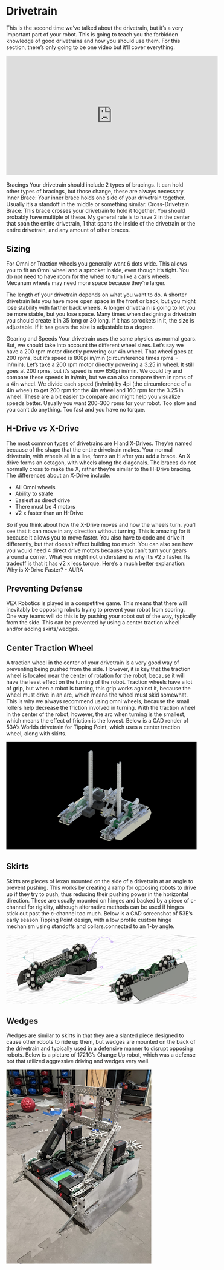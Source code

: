 # Drivetrain

This is the second time we’ve talked about the drivetrain, but it’s a very important part of your robot. This is going to teach you the forbidden knowledge of good drivetrains and how you should use them. For this section, there’s only going to be one video but it’ll cover everything.

<iframe width="560" height="315" src="https://www.youtube.com/embed/8jxQENu5O8E" title="Robotics Introduction - Building Techniques - Drivetrains" frameborder="0" allow="accelerometer; autoplay; clipboard-write; encrypted-media; gyroscope; picture-in-picture; web-share" allowfullscreen></iframe>

Bracings
Your drivetrain should include 2 types of bracings. It can hold other types of bracings, but those change, these are always necessary.
Inner Brace:
Your inner brace holds one side of your drivetrain together. Usually it’s a standoff in the middle or something similar.
Cross-Drivetrain Brace:
This brace crosses your drivetrain to hold it together. You should probably have multiple of these. My general rule is to have 2 in the center that span the entire drivetrain, 1 that spans the inside of the drivetrain or the entire drivetrain, and any amount of other braces.

## Sizing

For Omni or Traction wheels you generally want 6 dots wide. This allows you to fit an Omni wheel and a sprocket inside, even though it’s tight. You do not need to have room for the wheel to turn like a car’s wheels. Mecanum wheels may need more space because they’re larger.

The length of your drivetrain depends on what you want to do. A shorter drivetrain lets you have more open space in the front or back, but you might lose stability with farther back wheels. A longer drivetrain is going to let you be more stable, but you lose space. Many times when designing a drivetrain you should create it in 35 long or 30 long. If it has sprockets in it, the size is adjustable. If it has gears the size is adjustable to a degree.

Gearing and Speeds
Your drivetrain uses the same physics as normal gears. But, we should take into account the different wheel sizes.
Let’s say we have a 200 rpm motor directly powering our 4in wheel. That wheel goes at 200 rpms, but it’s speed is 800pi in/min (circumference times rpms = in/min). Let’s take a 200 rpm motor directly powering a 3.25 in wheel. It still goes at 200 rpms, but it’s speed is now 650pi in/min.
We could try and compare these speeds in in/min, but we can also compare them in rpms of a 4in wheel. We divide each speed (in/min) by 4pi (the circumference of a 4in wheel) to get 200 rpm for the 4in wheel and 160 rpm for the 3.25 in wheel. These are a bit easier to compare and might help you visualize speeds better.
Usually you want 200-300 rpms for your robot. Too slow and you can’t do anything. Too fast and you have no torque.

## H-Drive vs X-Drive

The most common types of drivetrains are H and X-Drives. They’re named because of the shape that the entire drivetrain makes. Your normal drivetrain, with wheels all in a line, forms an H after you add a brace. An X drive forms an octagon, with wheels along the diagonals. The braces do not normally cross to make the X, rather they’re similar to the H-Drive bracing.
The differences about an X-Drive include:

- All Omni wheels
- Ability to strafe
- Easiest as direct drive
- There must be 4 motors
- √2 x faster than an H-Drive

So if you think about how the X-Drive moves and how the wheels turn, you’ll see that it can move in any direction without turning. This is amazing for it because it allows you to move faster. You also have to code and drive it differently, but that doesn’t affect building too much. You can also see how you would need 4 direct drive motors because you can’t turn your gears around a corner.
What you might not understand is why it’s √2 x faster. Its tradeoff is that it has √2 x less torque. Here’s a much better explanation: Why is X-Drive Faster? - AURA

## Preventing Defense

VEX Robotics is played in a competitive game. This means that there will inevitably be opposing robots trying to prevent your robot from scoring. One way teams will do this is by pushing your robot out of the way, typically from the side. This can be prevented by using a center traction wheel and/or adding skirts/wedges.

## Center Traction Wheel

A traction wheel in the center of your drivetrain is a very good way of preventing being pushed from the side. However, it is key that the traction wheel is located near the center of rotation for the robot, because it will have the least effect on the turning of the robot. Traction wheels have a lot of grip, but when a robot is turning, this grip works against it, because the wheel must drive in an arc, which means the wheel must skid somewhat. This is why we always recommend using omni wheels, because the small rollers help decrease the friction involved in turning. With the traction wheel in the center of the robot, however, the arc when turning is the smallest, which means the effect of friction is the lowest. Below is a CAD render of 53A’s Worlds drivetrain for Tipping Point, which uses a center traction wheel, along with skirts.

<!--TODO: crop this-->

![Body frame](../assets/center-traction.png)

## Skirts

Skirts are pieces of lexan mounted on the side of a drivetrain at an angle to prevent pushing. This works by creating a ramp for opposing robots to drive up if they try to push, thus reducing their pushing power in the horizontal direction. These are usually mounted on hinges and backed by a piece of c-channel for rigidity, although alternative methods can be used if hinges stick out past the c-channel too much. Below is a CAD screenshot of 53E’s early season Tipping Point design, with a low profile custom hinge mechanism using standoffs and collars.connected to an 1-by angle.

![Body frame](../assets/skirts.png)


## Wedges

Wedges are similar to skirts in that they are a slanted piece designed to cause other robots to ride up them, but wedges are mounted on the back of the drivetrain and typically used in a defensive manner to disrupt opposing robots. Below is a picture of 1721G’s Change Up robot, which was a defense bot that utilized aggressive driving and wedges very well.


![Body frame](../assets/wedges.png)
